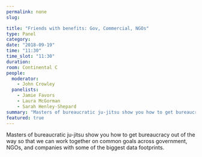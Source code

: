 ```yaml
---
permalink: none
slug:

title: "Friends with benefits: Gov, Commercial, NGOs"
type: Panel
category:
date: "2018-09-19"
time: "11:30"
time_slot: "11:30"
duration:
room: Continental C
people:
  moderator:
    - John Crowley
  panelists:
    - Jamie Favors
    - Laura McGorman
    - Sarah Henley-Shepard
summary: "Masters of bureaucratic ju-jitsu show you how to get bureaucracy out of the way so that we can work together on common goals across government, NGOs, and companies with some of the biggest data footprints."
featured: true
---
```

Masters of bureaucratic ju-jitsu show you how to get bureaucracy out of the way so that we can work together on common goals across government, NGOs, and companies with some of the biggest data footprints.
